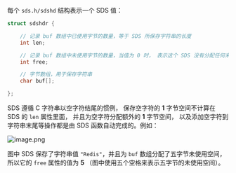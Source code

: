 每个 `sds.h/sdshd` 结构表示一个 SDS 值：

```c
struct sdshdr {

    // 记录 buf 数组中已使用字节的数量，等于 SDS 所保存字符串的长度
    int len;

    // 记录 buf 数组中未使用字节的数量，当值为 0 时， 表示这个 SDS 没有分配任何未使用空间。
    int free;

    // 字节数组，用于保存字符串
    char buf[];

};
```

SDS 遵循 C 字符串以空字符结尾的惯例， 保存空字符的 **1** 字节空间不计算在 SDS 的 `len` 属性里面， 并且为空字符分配额外的 **1** 字节空间， 以及添加空字符到字符串末尾等操作都是由 SDS 函数自动完成的。例如：

![image.png](https://gitee.com/zhurundong/picture/raw/master/image-20220313150850-p1pnszc.png)

图中 SDS 保存了字符串值 `"Redis"`，并且为 `buf` 数组分配了五字节未使用空间， 所以它的 `free` 属性的值为 **5** （图中使用五个空格来表示五字节的未使用空间）。
